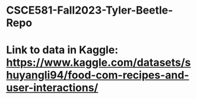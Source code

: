 # CSCE581-Fall2023-Tyler-Beetle-Repo
# Link to data in Kaggle: https://www.kaggle.com/datasets/shuyangli94/food-com-recipes-and-user-interactions/
